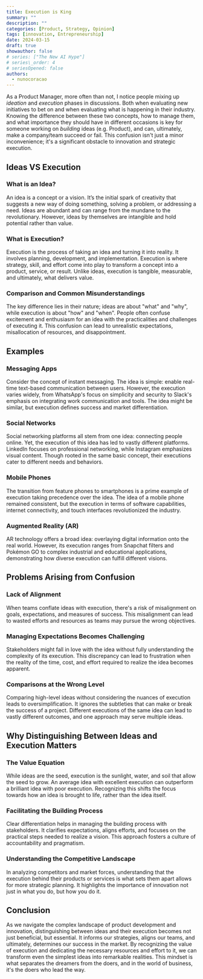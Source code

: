 ```yaml
---
title: Execution is King
summary: ""
description: ""
categories: [Product, Strategy, Opinion]
tags: [innovation, Entrepreneurship]
date: 2024-03-15
draft: true
showauthor: false
# series: ["The New AI Hype"]
# series\_order: 4
# seriesOpened: false
authors:
  - nunocoracao
---
```


As a Product Manager, more often than not, I notice people mixing up *ideation* and _execution_ phases in discussions. Both when evaluating new initiatives to bet on and when evaluating what is happening in their industry. Knowing the difference between these two concepts, how to manage them, and what importance they should have in different occasions is key for someone working on _building_ ideas (e.g. Product), and can, ultimately, make a company/team succeed or fail. This confusion isn't just a minor inconvenience; it's a significant obstacle to innovation and strategic execution. 

## Ideas VS Execution
### What is an Idea?
An idea is a concept or a vision. It’s the initial spark of creativity that suggests a new way of doing something, solving a problem, or addressing a need. Ideas are abundant and can range from the mundane to the revolutionary. However, ideas by themselves are intangible and hold potential rather than value.

### What is Execution?
Execution is the process of taking an idea and turning it into reality. It involves planning, development, and implementation. Execution is where strategy, skill, and effort come into play to transform a concept into a product, service, or result. Unlike ideas, execution is tangible, measurable, and ultimately, what delivers value.

### Comparison and Common Misunderstandings
The key difference lies in their nature; ideas are about "what" and "why", while execution is about "how" and "when". People often confuse excitement and enthusiasm for an idea with the practicalities and challenges of executing it. This confusion can lead to unrealistic expectations, misallocation of resources, and disappointment.

## Examples
### Messaging Apps
Consider the concept of instant messaging. The idea is simple: enable real-time text-based communication between users. However, the execution varies widely, from WhatsApp's focus on simplicity and security to Slack's emphasis on integrating work communication and tools. The idea might be similar, but execution defines success and market differentiation.

### Social Networks
Social networking platforms all stem from one idea: connecting people online. Yet, the execution of this idea has led to vastly different platforms. LinkedIn focuses on professional networking, while Instagram emphasizes visual content. Though rooted in the same basic concept, their executions cater to different needs and behaviors.

### Mobile Phones
The transition from feature phones to smartphones is a prime example of execution taking precedence over the idea. The idea of a mobile phone remained consistent, but the execution in terms of software capabilities, internet connectivity, and touch interfaces revolutionized the industry.

### Augmented Reality (AR)
AR technology offers a broad idea: overlaying digital information onto the real world. However, its execution ranges from Snapchat filters and Pokémon GO to complex industrial and educational applications, demonstrating how diverse execution can fulfill different visions.

## Problems Arising from Confusion
### Lack of Alignment
When teams conflate ideas with execution, there's a risk of misalignment on goals, expectations, and measures of success. This misalignment can lead to wasted efforts and resources as teams may pursue the wrong objectives.

### Managing Expectations Becomes Challenging
Stakeholders might fall in love with the idea without fully understanding the complexity of its execution. This discrepancy can lead to frustration when the reality of the time, cost, and effort required to realize the idea becomes apparent.

### Comparisons at the Wrong Level
Comparing high-level ideas without considering the nuances of execution leads to oversimplification. It ignores the subtleties that can make or break the success of a project. Different executions of the same idea can lead to vastly different outcomes, and one approach may serve multiple ideas.

## Why Distinguishing Between Ideas and Execution Matters
### The Value Equation
While ideas are the seed, execution is the sunlight, water, and soil that allow the seed to grow. An average idea with excellent execution can outperform a brilliant idea with poor execution. Recognizing this shifts the focus towards how an idea is brought to life, rather than the idea itself.

### Facilitating the Building Process
Clear differentiation helps in managing the building process with stakeholders. It clarifies expectations, aligns efforts, and focuses on the practical steps needed to realize a vision. This approach fosters a culture of accountability and pragmatism.

### Understanding the Competitive Landscape
In analyzing competitors and market forces, understanding that the execution behind their products or services is what sets them apart allows for more strategic planning. It highlights the importance of innovation not just in what you do, but how you do it.

## Conclusion
As we navigate the complex landscape of product development and innovation, distinguishing between ideas and their execution becomes not just beneficial, but essential. It informs our strategies, aligns our teams, and ultimately, determines our success in the market. By recognizing the value of execution and dedicating the necessary resources and effort to it, we can transform even the simplest ideas into remarkable realities. This mindset is what separates the dreamers from the doers, and in the world of business, it's the doers who lead the way.